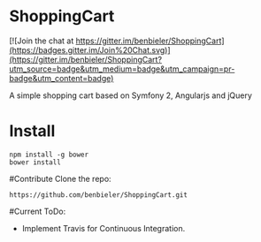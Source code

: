 # ShoppingCart

[![Join the chat at https://gitter.im/benbieler/ShoppingCart](https://badges.gitter.im/Join%20Chat.svg)](https://gitter.im/benbieler/ShoppingCart?utm_source=badge&utm_medium=badge&utm_campaign=pr-badge&utm_content=badge)

A simple shopping cart  based on Symfony 2, Angularjs and jQuery

# Install

```
npm install -g bower
bower install
```

#Contribute
Clone the repo:
```
https://github.com/benbieler/ShoppingCart.git
```

#Current ToDo:

 - Implement Travis for Continuous Integration.

